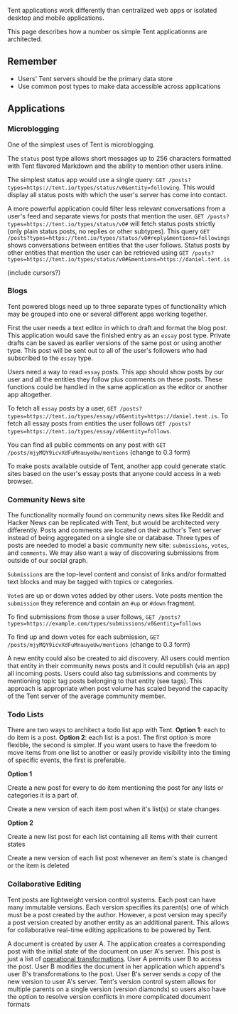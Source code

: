 Tent applications work differently than centralized web apps or isolated desktop and mobile applications.

This page describes how a number os simple Tent applicationns are architected.

## Remember

 - Users' Tent servers should be the primary data store
 - Use common post types to make data accessible across applications

## Applications

### Microblogging
  
  One of the simplest uses of Tent is microblogging.

  The `status` post type allows short messages up to 256 characters formatted with Tent flavored Markdown and the ability to mention other users inline.
    
  The simplest status app would use a single query: `GET /posts?types=https://tent.io/types/status/v0&entity=following`. This would display all status posts with which the user's server has come into contact. 

  A more powerful application could filter less relevant conversations from a user's feed and separate views for posts that mention the user. `GET /posts?types=https://tent.io/types/status/v0#` will fetch status posts strictly (only plain status posts, no replies or other subtypes). This query `GET /posts?types=https://tent.io/types/status/v0#reply&mentions=followings` shows conversations between entities that the user follows. Status posts by other entities that mention the user can be retrieved using `GET /posts?types=https://tent.io/types/status/v0#&mentions=https://daniel.tent.is`

(include cursors?)

### Blogs 

  Tent powered blogs need up to three separate types of functionality which may be grouped into one or several different apps working together.
  
  First the user needs a text editor in which to draft and format the blog post. This application would save the finished entry as an `essay` post type. Private drafts can be saved as earlier versions of the same post or using another type. This post will be sent out to all of the user's followers who had subscribed to the `essay` type.

  Users need a way to read `essay` posts. This app should show posts by our user and all the entities they follow plus comments on these posts. These functions could be handled in the same application as the editor or another app altogether. 
  
  To fetch all `essay` posts by a user, `GET /posts?types=https://tent.io/types/essay/v0&entity=https://daniel.tent.is`. To fetch all essay posts from entities the user follows `GET /posts?types=https://tent.io/types/essay/v0&entity=follows`.
  
  You can find all public comments on any post with `GET /posts/mjyMQY9icvXdFuMnauyoUw/mentions` (change to 0.3 form)
  
  To make posts available outside of Tent, another app could generate static sites based on the user's essay posts that anyone could access in a web browser.
  
### Community News site

  The functionality normally found on community news sites like Reddit and Hacker News can be replicated with Tent, but would be architected very differently. Posts and comments are located on their author's Tent server instead of being aggregated on a single site or database. Three types of posts are needed to model a basic community new site: `submissions`, `votes`, and `comments`. We may also want a way of discovering submissions from outside of our social graph.
  
  `Submission`s are the top-level content and consist of links and/or formatted text blocks and may be tagged with topics or categories.
  
  `Vote`s are up or down votes added by other users. Vote posts mention the `submission` they reference and contain an `#up` or `#down` fragment.
  
  To find submissions from those a user follows, `GET /posts?types=https://example.com/types/submissions/v0&entity=follows`
  
  To find up and down votes for each submission, `GET /posts/mjyMQY9icvXdFuMnauyoUw/mentions` (change to 0.3 form)
  
  A new entity could also be created to aid discovery. All users could mention that entity in their community news posts and it could republish (via an app) all incoming posts. Users could also tag submissions and comments by mentioning topic tag posts belonging to that entity (see tags). This approach is appropriate when post volume has scaled beyond the capacity of the Tent server of the average community member.
  
  
### Todo Lists 

  There are two ways to architect a todo list app with Tent. **Option 1**: each to do item is a post. **Option 2**: each list is a post. The first option is more flexible, the second is simpler. If you want users to have the freedom to move items from one list to another or easily provide visibility into the timing of specific events, the first is preferable.
  
**Option 1**
  
  Create a new post for every to do item mentioning the post for any lists or categories it is a part of.
 
  Create a new version of each item post when it's list(s) or state changes
  
 **Option 2**

  Create a new list post for each list containing all items with their current states
  
  Create a new version of each list post whenever an item's state is changed or the item is deleted 
  
### Collaborative Editing

  Tent posts are lightweight version control systems. Each post can have many immutable versions. Each version specifies its parent(s) one of which must be a post created by the author. However, a post version may specify a post version created by another entity as an additional parent. This allows for collaborative real-time editing applications to be powered by Tent.
  
  A document is created by user A. The application creates a corresponding post with the initial state of the document on user A's server. This post is just a list of [operational transformations](https://en.wikipedia.org/wiki/Operational_transformation). User A permits user B to access the post. User B modifies the document in her application which append's user B's transformations to the post. User B's server sends a copy of the new version to user A's server. Tent's version control system allows for multiple parents on a single version (version diamonds) so users also have the option to resolve version conflicts in more complicated document formats
  
